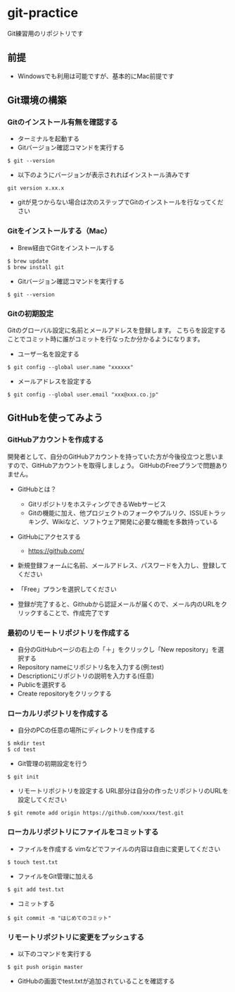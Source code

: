 # git-practice
Git練習用のリポジトリです

## 前提
- Windowsでも利用は可能ですが、基本的にMac前提です

## Git環境の構築

### Gitのインストール有無を確認する

- ターミナルを起動する
- Gitバージョン確認コマンドを実行する
```
$ git --version
```
- 以下のようにバージョンが表示されればインストール済みです
```
git version x.xx.x
```
- gitが見つからない場合は次のステップでGitのインストールを行なってください

### Gitをインストールする（Mac）

- Brew経由でGitをインストールする
```
$ brew update
$ brew install git
```
- Gitバージョン確認コマンドを実行する
```
$ git --version
```

### Gitの初期設定

Gitのグローバル設定に名前とメールアドレスを登録します。
こちらを設定することでコミット時に誰がコミットを行なったか分かるようになります。

- ユーザー名を設定する
```
$ git config --global user.name "xxxxxx"
```

- メールアドレスを設定する
```
$ git config --global user.email "xxx@xxx.co.jp"
```

## GitHubを使ってみよう

### GitHubアカウントを作成する

開発者として、自分のGitHubアカウントを持っていた方が今後役立つと思いますので、GitHubアカウントを取得しましょう。
GitHubのFreeプランで問題ありません。

- GitHubとは？
  - GitリポジトリをホスティングできるWebサービス
  - Gitの機能に加え、他プロジェクトのフォークやプルリク、ISSUEトラッキング、Wikiなど、ソフトウェア開発に必要な機能を多数持っている

- GitHubにアクセスする
  - https://github.com/

- 新規登録フォームに名前、メールアドレス、パスワードを入力し、登録してください

- 「Free」プランを選択してください

- 登録が完了すると、Githubから認証メールが届くので、メール内のURLをクリックすることで、作成完了です


### 最初のリモートリポジトリを作成する

- 自分のGitHubページの右上の「＋」をクリックし「New repository」を選択する
- Repository nameにリポジトリ名を入力する(例:test)
- Descriptionにリポジトリの説明を入力する(任意)
- Publicを選択する
- Create repositoryをクリックする

### ローカルリポジトリを作成する

- 自分のPCの任意の場所にディレクトリを作成する
```
$ mkdir test
$ cd test
```

- Git管理の初期設定を行う
```
$ git init
```

- リモートリポジトリを設定する
URL部分は自分の作ったリポジトリのURLを設定してください
```
$ git remote add origin https://github.com/xxxx/test.git
```

### ローカルリポジトリにファイルをコミットする

- ファイルを作成する
vimなどでファイルの内容は自由に変更してください
```
$ touch test.txt
```

- ファイルをGit管理に加える
```
$ git add test.txt
```

- コミットする
```
$ git commit -m "はじめてのコミット"
```

### リモートリポジトリに変更をプッシュする

- 以下のコマンドを実行する
```
$ git push origin master
```

- GitHubの画面でtest.txtが追加されていることを確認する